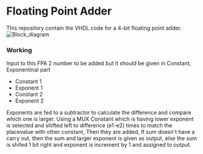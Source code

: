 # Floating Point Adder

This repository contain the VHDL code for a 4-bit floating point adder.
![Block_diagram](https://github.com/user-attachments/assets/77bb9c58-9e01-4f97-a504-9cf5907103b4)

### Working

Input to this FPA 2 number to be added but it should be given in Constant, Exponentinal part

-  Constant 1
-  Exponent 1
-  Constant 2
-  Exponent 2 
  
Exponents are fed to a subtractor to calculate the difference and compare which one is larger. Using a MUX Constant which is having lower exponent is selected and shifted left to difference (e1-e2) times to match the placevalue with other constant, Then they are added, If sum doesn't have a carry out,  then the sum and larger exponent is given as output, else the sum is shifed 1 bit right and exponent is increment by 1 and assigned to output.

